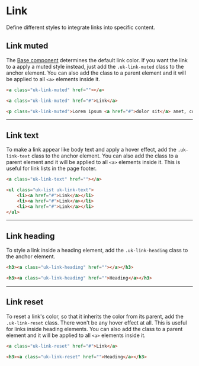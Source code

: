 # Link

<p class="uk-text-lead">Define different styles to integrate links into specific content.</p>

## Link muted

The [Base component](base.md) determines the default link color. If you want the link to a apply a muted style instead, just add the `.uk-link-muted` class to the anchor element. You can also add the class to a parent element and it will be applied to all `<a>` elements inside it.

```html
<a class="uk-link-muted" href=""></a>
```

```html : uikit
<a class="uk-link-muted" href="#">Link</a>

<p class="uk-link-muted">Lorem ipsum <a href="#">dolor sit</a> amet, consectetur adipiscing elit, sed do <a href="#">eiusmod</a> tempor incididunt ut <a href="#">labore et</a> dolore magna aliqua.</p>
```

***

## Link text

To make a link appear like body text and apply a hover effect, add the `.uk-link-text` class to the anchor element. You can also add the class to a parent element and it will be applied to all `<a>` elements inside it. This is useful for link lists in the page footer.

```html
<a class="uk-link-text" href=""></a>
```

```html : uikit
<ul class="uk-list uk-link-text">
    <li><a href="#">Link</a></li>
    <li><a href="#">Link</a></li>
    <li><a href="#">Link</a></li>
</ul>
```

***

## Link heading

To style a link inside a heading element, add the `.uk-link-heading` class to the anchor element.

```html
<h3><a class="uk-link-heading" href=""></a></h3>
```

```html : uikit
<h3><a class="uk-link-heading" href="">Heading</a></h3>
```

***

## Link reset

To reset a link's color, so that it inherits the color from its parent, add the `.uk-link-reset` class. There won't be any hover effect at all. This is useful for links inside heading elements. You can also add the class to a parent element and it will be applied to all `<a>` elements inside it.

```html : uikit
<a class="uk-link-reset" href="#">Link</a>

<h3><a class="uk-link-reset" href="">Heading</a></h3>
```